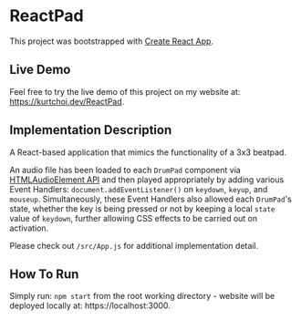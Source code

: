# ReactPad

This project was bootstrapped with [Create React App](https://github.com/facebook/create-react-app).



## Live Demo

Feel free to try the live demo of this project on my website at: https://kurtchoi.dev/ReactPad.



## Implementation Description

A React-based application that mimics the functionality of a 3x3 beatpad.

An audio file has been loaded to each `DrumPad` component via [HTMLAudioElement API](https://developer.mozilla.org/en-US/docs/Web/API/HTMLAudioElement) and then played appropriately by adding various Event Handlers: `document.addEventListener()` on `keydown`, `keyup`,  and `mouseup`. Simultaneously, these Event Handlers also allowed each `DrumPad`'s state, whether the key is being pressed or not by keeping a local `state` value of `keydown`, further allowing CSS effects to be carried out on activation.

Please check out `/src/App.js` for additional implementation detail. 



## How To Run

Simply run: `npm start` from the root working directory - website will be deployed locally at: https://localhost:3000.

